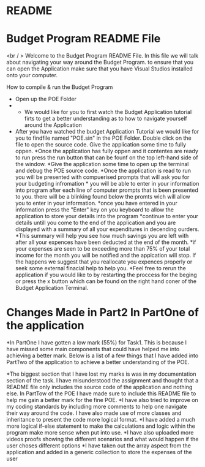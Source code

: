 # README

# Budget Program README File

<br / > 
Welcome to the Budget Program README File. In this file we will talk about navigating your way around the Budget Program. to ensure that you can open the Application make sure that you have Visual Studios installed onto your computer.


How to compile & run the Budget Program 
* Open up the POE Folder 
* * We would like for you to first watch the Budget Application tutorial firts to get a better understanding as to how to navigate yourself around the Application 
* After you have watched the budget Application Tutorial we would like for you to findfile named "POE.sin" in the POE Folder. Double click on the file to open the source code. Give the application some time to fully oppen. 
*Once the application has fully oppen and it contentes are ready to run press the run button that can be founf on the top left-hand side of the window. *Give the application some time to open up the terminal and debug the POE source code. 
*Once the application is read to run you will be presented with compuerised prompts that will ask you for your budgeting infromation * you will be able to enter in your information into program after each line of computer prompts that is been presented to you. there will be a blinking found below the promts wich will allow you to enter in your information. 
*once you have entered in your information press the "Enter" key on you keyboard to allow the application to store your details into the program 
*continue to enter your details untill you come to the end of the application and you are displayed with a summary of all your expenditures in decending ourders.
*This summary will help you see how much savings you are left with after all your expences have been deducted at the end of the month. 
*if your expenses are seen to be exceeding more than 75% of your total income for the month you will be notified and the applcation will stop. If the happens we suggest that you reallocate you expences properly or seek some external finacial help to help you. 
*Feel free to rerun the application if you would like to by restarting the proccess for the beging or press the x button which can be found on the right hand coner of the Budget Application Terminal.


# Changes Made in Part2 In PartOne of the application 
*In PartOne I have gotten a low mark (55%) for Task1. This is because I have missed some main components that could have helped me into achieving a better mark. Below is a list of a few things that I have added into PartTwo of the application to achieve a better understanding of the POE.

*The biggest section that I have lost my marks is was in my documentation section of the task. I have misunderstood the assignment and thought that a README file only includes the source code of the application and nothing else. In PartTow of the POE I have made sure to include this README file to help me gain a better mark for the fine POE.
*I have also tried to improve on my coding standards by including more comments to help one navigate their way around the code. I have also made use of more classes and inheritance to present the code more logical format.
*I have added a much more logical if-else statement to make the calculations and logic within the program make more sense when put into use.
*I have also uploaded more videos proofs showing the different scenarios and what would happen if the user choses different options
*I have taken out the array aspect from the application and added in a generic collection to store the expenses of the user

